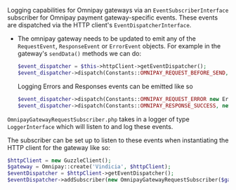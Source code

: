 Logging capabilities for Omnipay gateways via an `EventSubscriberInterface` subscriber for Omnipay payment gateway-specific events.
These events are dispatched via the HTTP client's `EventDispatcherInterface`.
* The omnipay gateway needs to be updated to emit any of the `RequestEvent`, `ResponseEvent` or `ErrorEvent` objects.
For example in the gateway's `sendData()` methods we can do:

    ```PHP
    $event_dispatcher = $this->httpClient->getEventDispatcher();
    $event_dispatcher->dispatch(Constants::OMNIPAY_REQUEST_BEFORE_SEND, new RequestEvent($request));
    ```

    Logging Errors and Responses events can be emitted like so
    ```PHP
    $event_dispatcher->dispatch(Constants::OMNIPAY_REQUEST_ERROR new ErrorEvent($exception));
    $event_dispatcher->dispatch(Constants::OMNIPAY_RESPONSE_SUCCESS, new ResponseEvent($response));
    ```

`OmnipayGatewayRequestSubscriber.php` takes in a logger of type `LoggerInterface` which will listen to and log these events.

The subscriber can be set up  to listen to these events when instantiating the HTTP client for the gateway like so:

```PHP
$httpClient = new GuzzleClient();
$gateway = Omnipay::create('Vindicia', $httpClient);
$eventDispatcher = $httpClient->getEventDispatcher();
$eventDispatcher->addSubscriber(new OmnipayGatewayRequestSubscriber($gateway_name, new LoggerClassThatImplementsInterface()));
```
